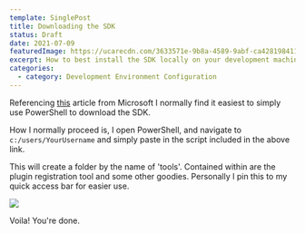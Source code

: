 ```yaml
---
template: SinglePost
title: Downloading the SDK
status: Draft
date: 2021-07-09
featuredImage: https://ucarecdn.com/3633571e-9b8a-4589-9abf-ca428198411f/
excerpt: How to best install the SDK locally on your development machine
categories:
  - category: Development Environment Configuration
---
```

Referencing [this](https://docs.microsoft.com/en-us/dynamics365/customerengagement/on-premises/developer/download-tools-nuget?view=op-9-1) article from Microsoft I normally find it easiest to simply use PowerShell to download the SDK. 

How I normally proceed is, I open PowerShell, and navigate to `c:/users/YourUsername` and simply paste in the script included in the above link. 

This will create a folder by the name of 'tools'. Contained within are the plugin registration tool and some other goodies. Personally I pin this to my quick access bar for easier use.

![](https://ucarecdn.com/d0b463be-a667-4c8f-af00-e71fb1ae7475/)

Voila! You're done.